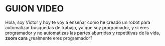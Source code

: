 # GUION VIDEO

Hola, soy Victor y hoy te voy a enseñar como he creado un robot para automatizar busquedas de trabajo, ya que soy programador, y si eres programador y no automatizas las partes aburridas y repetitivas de la vida, __zoom cara__ ¿realmente eres programador?

